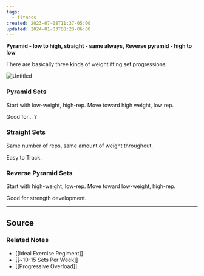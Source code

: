 ```yaml
---
tags:
  - fitness
created: 2023-07-08T11:37-05:00
updated: 2024-01-03T08:23-06:00
---
```

**Pyramid - low to high, straight - same always, Reverse pyramid - high to low**

There are basically three kinds of weightlifting set progressions:

![Untitled](Untitled%2064.png)

### Pyramid Sets

Start with low-weight, high-rep. Move toward high weight, low rep.

Good for… ?

### Straight Sets

Same number of reps, same amount of weight throughout.

Easy to Track.

### Reverse Pyramid Sets

Start with high-weight, low-rep. Move toward low-weight, high-rep.

Good for strength development.

---

## Source


### Related Notes
- [[Ideal Exercise Regiment]] 
- [[~10-15 Sets Per Week]]
- [[Progressive Overload]]
